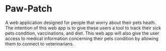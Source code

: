 # Paw-Patch
A web application designed for people that worry about their pets heath. The intention of this web app is to give these users a tool to track their sick pets condition, vaccinations, and diet. This web app will also give the user access to medical information concerning their pets condition by allowing them to connect to veterinarians. 
